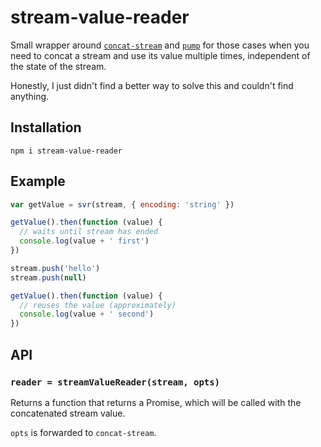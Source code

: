 # stream-value-reader
Small wrapper around [`concat-stream`](https://npmjs.com/package/concat-stream) and [`pump`](https://npmjs.com/package/pump) for those cases when you need to concat a stream and use its value multiple times, independent of the state of the stream.

Honestly, I just didn't find a better way to solve this and couldn't find anything.

## Installation
```
npm i stream-value-reader
```

## Example
```javascript
var getValue = svr(stream, { encoding: 'string' })

getValue().then(function (value) {
  // waits until stream has ended
  console.log(value + ' first')
})

stream.push('hello')
stream.push(null)

getValue().then(function (value) {
  // reuses the value (approximately)
  console.log(value + ' second')
})
```

## API
### `reader = streamValueReader(stream, opts)`
Returns a function that returns a Promise, which will be called with the concatenated stream value.

`opts` is forwarded to `concat-stream`.
